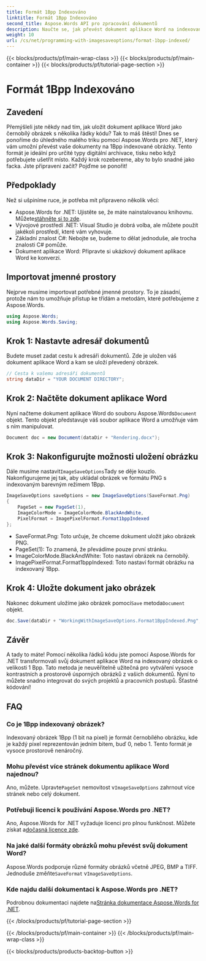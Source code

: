 ```yaml
---
title: Formát 1Bpp Indexováno
linktitle: Formát 1Bpp Indexováno
second_title: Aspose.Words API pro zpracování dokumentů
description: Naučte se, jak převést dokument aplikace Word na indexovaný obrázek 1 Bpp pomocí Aspose.Words for .NET. Pro snadnou konverzi postupujte podle našeho podrobného průvodce.
weight: 10
url: /cs/net/programming-with-imagesaveoptions/format-1bpp-indexed/
---
```


{{< blocks/products/pf/main-wrap-class >}}
{{< blocks/products/pf/main-container >}}
{{< blocks/products/pf/tutorial-page-section >}}

# Formát 1Bpp Indexováno

## Zavedení

Přemýšleli jste někdy nad tím, jak uložit dokument aplikace Word jako černobílý obrázek s několika řádky kódu? Tak to máš štěstí! Dnes se ponoříme do úhledného malého triku pomocí Aspose.Words pro .NET, který vám umožní převést vaše dokumenty na 1Bpp indexované obrázky. Tento formát je ideální pro určité typy digitální archivace, tisku nebo když potřebujete ušetřit místo. Každý krok rozebereme, aby to bylo snadné jako facka. Jste připraveni začít? Pojďme se ponořit!

## Předpoklady

Než si ušpiníme ruce, je potřeba mít připraveno několik věcí:

-  Aspose.Words for .NET: Ujistěte se, že máte nainstalovanou knihovnu. Můžete[stáhněte si to zde](https://releases.aspose.com/words/net/).
- Vývojové prostředí .NET: Visual Studio je dobrá volba, ale můžete použít jakékoli prostředí, které vám vyhovuje.
- Základní znalost C#: Nebojte se, budeme to dělat jednoduše, ale trocha znalosti C# pomůže.
- Dokument aplikace Word: Připravte si ukázkový dokument aplikace Word ke konverzi.

## Importovat jmenné prostory

Nejprve musíme importovat potřebné jmenné prostory. To je zásadní, protože nám to umožňuje přístup ke třídám a metodám, které potřebujeme z Aspose.Words.

```csharp
using Aspose.Words;
using Aspose.Words.Saving;
```

## Krok 1: Nastavte adresář dokumentů

Budete muset zadat cestu k adresáři dokumentů. Zde je uložen váš dokument aplikace Word a kam se uloží převedený obrázek.

```csharp
// Cesta k vašemu adresáři dokumentů
string dataDir = "YOUR DOCUMENT DIRECTORY";
```

## Krok 2: Načtěte dokument aplikace Word

 Nyní načteme dokument aplikace Word do souboru Aspose.Words`Document` objekt. Tento objekt představuje váš soubor aplikace Word a umožňuje vám s ním manipulovat.

```csharp
Document doc = new Document(dataDir + "Rendering.docx");
```

## Krok 3: Nakonfigurujte možnosti uložení obrázku

 Dále musíme nastavit`ImageSaveOptions`Tady se děje kouzlo. Nakonfigurujeme jej tak, aby ukládal obrázek ve formátu PNG s indexovaným barevným režimem 1Bpp.

```csharp
ImageSaveOptions saveOptions = new ImageSaveOptions(SaveFormat.Png)
{
    PageSet = new PageSet(1),
    ImageColorMode = ImageColorMode.BlackAndWhite,
    PixelFormat = ImagePixelFormat.Format1bppIndexed
};
```

- SaveFormat.Png: Toto určuje, že chceme dokument uložit jako obrázek PNG.
- PageSet(1): To znamená, že převádíme pouze první stránku.
- ImageColorMode.BlackAndWhite: Toto nastaví obrázek na černobílý.
- ImagePixelFormat.Format1bppIndexed: Toto nastaví formát obrázku na indexovaný 1Bpp.

## Krok 4: Uložte dokument jako obrázek

 Nakonec dokument uložíme jako obrázek pomocí`Save` metoda`Document` objekt.

```csharp
doc.Save(dataDir + "WorkingWithImageSaveOptions.Format1BppIndexed.Png", saveOptions);
```

## Závěr

A tady to máte! Pomocí několika řádků kódu jste pomocí Aspose.Words for .NET transformovali svůj dokument aplikace Word na indexovaný obrázek o velikosti 1 Bpp. Tato metoda je neuvěřitelně užitečná pro vytváření vysoce kontrastních a prostorově úsporných obrázků z vašich dokumentů. Nyní to můžete snadno integrovat do svých projektů a pracovních postupů. Šťastné kódování!

## FAQ

### Co je 1Bpp indexovaný obrázek?
Indexovaný obrázek 1Bpp (1 bit na pixel) je formát černobílého obrázku, kde je každý pixel reprezentován jedním bitem, buď 0, nebo 1. Tento formát je vysoce prostorově nenáročný.

### Mohu převést více stránek dokumentu aplikace Word najednou?
 Ano, můžete. Upravte`PageSet` nemovitost v`ImageSaveOptions` zahrnout více stránek nebo celý dokument.

### Potřebuji licenci k používání Aspose.Words pro .NET?
 Ano, Aspose.Words for .NET vyžaduje licenci pro plnou funkčnost. Můžete získat a[dočasná licence zde](https://purchase.aspose.com/temporary-license/).

### Na jaké další formáty obrázků mohu převést svůj dokument Word?
 Aspose.Words podporuje různé formáty obrázků včetně JPEG, BMP a TIFF. Jednoduše změňte`SaveFormat` v`ImageSaveOptions`.

### Kde najdu další dokumentaci k Aspose.Words pro .NET?
 Podrobnou dokumentaci najdete na[Stránka dokumentace Aspose.Words for .NET](https://reference.aspose.com/words/net/).

{{< /blocks/products/pf/tutorial-page-section >}}

{{< /blocks/products/pf/main-container >}}
{{< /blocks/products/pf/main-wrap-class >}}

{{< blocks/products/products-backtop-button >}}
